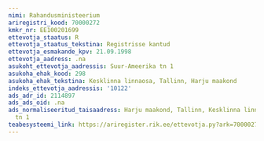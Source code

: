```yaml
---
nimi: Rahandusministeerium
ariregistri_kood: 70000272
kmkr_nr: EE100201699
ettevotja_staatus: R
ettevotja_staatus_tekstina: Registrisse kantud
ettevotja_esmakande_kpv: 21.09.1998
ettevotja_aadress: .na
asukoht_ettevotja_aadressis: Suur-Ameerika tn 1
asukoha_ehak_kood: 298
asukoha_ehak_tekstina: Kesklinna linnaosa, Tallinn, Harju maakond
indeks_ettevotja_aadressis: '10122'
ads_adr_id: 2114897
ads_ads_oid: .na
ads_normaliseeritud_taisaadress: Harju maakond, Tallinn, Kesklinna linnaosa, Suur-Ameerika
  tn 1
teabesysteemi_link: https://ariregister.rik.ee/ettevotja.py?ark=70000272&ref=rekvisiidid
---
```

